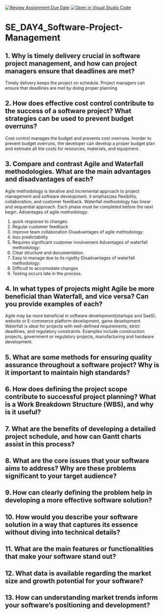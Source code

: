 [![Review Assignment Due Date](https://classroom.github.com/assets/deadline-readme-button-22041afd0340ce965d47ae6ef1cefeee28c7c493a6346c4f15d667ab976d596c.svg)](https://classroom.github.com/a/9pw6JKcu)
[![Open in Visual Studio Code](https://classroom.github.com/assets/open-in-vscode-2e0aaae1b6195c2367325f4f02e2d04e9abb55f0b24a779b69b11b9e10269abc.svg)](https://classroom.github.com/online_ide?assignment_repo_id=18639606&assignment_repo_type=AssignmentRepo)
# SE_DAY4_Software-Project-Management
## 1. Why is timely delivery crucial in software project management, and how can project managers ensure that deadlines are met?
Timely delivery keeps the project on schedule.
Project managers can ensure that deadlines are met by doing proper planning
## 2. How does effective cost control contribute to the success of a software project? What strategies can be used to prevent budget overruns?
Cost control manages the budget and prevents cost overruns. Inorder to prevent budget overruns, the developer can develop a proper budget plan and estimate all the costs for resources, materials, and equipment.
## 3. Compare and contrast Agile and Waterfall methodologies. What are the main advantages and disadvantages of each?
Agile methodology is iterative and incremental approach to project management and software development. it emphasizes flexibility, collaboration, and customer feedback.
Waterfall methodology has linear and sequential approach. Each phase must be completed before the next begin.
Advantages of agile methodology:
1. quick response to changes.
2. Regular customer feedback
3. improve team collaboration
Disadvantages of agile methodology:
1. less predictability
2. Requires significant customer involvement
Advantages of waterfall methodology:
1. Clear structure and documentation.
2. Easy to manage due to its rigidity
Disadvantages of waterfall methodology:
1. Difficult to accomodate changes
2. Testing occurs late in the process.
## 4. In what types of projects might Agile be more beneficial than Waterfall, and vice versa? Can you provide examples of each?
Agile may be more beneficial in software development(startups and SaaS), website or E-commerce platform development, game development. 
Waterfall is ideal for projects with well-defined requirements, strict deadlines, and regulatory constraints. Examples include construction projects, government or regulatory projects, manufacturing and hardware development.
## 5. What are some methods for ensuring quality assurance throughout a software project? Why is it important to maintain high standards?

## 6. How does defining the project scope contribute to successful project planning? What is a Work Breakdown Structure (WBS), and why is it useful?
## 7. What are the benefits of developing a detailed project schedule, and how can Gantt charts assist in this process?
## 8. What are the core issues that your software aims to address? Why are these problems significant to your target audience?
## 9. How can clearly defining the problem help in developing a more effective software solution?
## 10. How would you describe your software solution in a way that captures its essence without diving into technical details?
## 11. What are the main features or functionalities that make your software stand out?
## 12. What data is available regarding the market size and growth potential for your software?
## 13. How can understanding market trends inform your software’s positioning and development?
